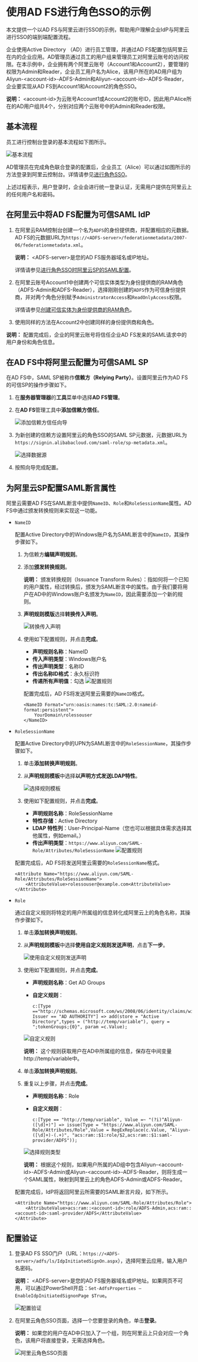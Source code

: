 # 使用AD FS进行角色SSO的示例

本文提供一个以AD FS与阿里云进行SSO的示例，帮助用户理解企业IdP与阿里云进行SSO的端到端配置流程。

企业使用Active Directory （AD）进行员工管理，并通过AD FS配置包括阿里云在内的企业应用。AD管理员通过员工的用户组来管理员工对阿里云账号的访问权限。在本示例中，企业拥有两个阿里云账号（Account1和Account2），要管理的权限为Admin和Reader，企业员工用户名为Alice，该用户所在的AD用户组为Aliyun-<account-id\>-ADFS-Admin和Aliyun-<account-id\>-ADFS-Reader，企业要实现从AD FS到Account1和Account2的角色SSO。

**说明：** <account-id\>为云账号Account1或Account2的账号ID，因此用户Alice所在的AD用户组共4个，分别对应两个云账号中的Admin和Reader权限。

## 基本流程

员工进行控制台登录的基本流程如下图所示。

![基本流程](https://static-aliyun-doc.oss-accelerate.aliyuncs.com/assets/img/zh-CN/7075217951/p40996.png)

AD管理员在完成角色联合登录的配置后，企业员工（Alice）可以通过如图所示的方法登录到阿里云控制台。详情请参见[进行角色SSO](/intl.zh-CN/单点登录管理（SSO）/角色SSO/进行角色SSO.md)。

上述过程表示，用户登录时，企业会进行统一登录认证，无需用户提供在阿里云上的任何用户名和密码。

## 在阿里云中将AD FS配置为可信SAML IdP

1.  在阿里云RAM控制台创建一个名为`ADFS`的身份提供商，并配置相应的元数据。AD FS的元数据URL为`https://<ADFS-server>/federationmetadata/2007-06/federationmetadata.xml`。

    **说明：** <ADFS-server\>是您的AD FS服务器域名或IP地址。

    详情请参见[进行角色SSO时阿里云SP的SAML配置](/intl.zh-CN/单点登录管理（SSO）/角色SSO/进行角色SSO时阿里云SP的SAML配置.md)。

2.  在阿里云账号Account1中创建两个可信实体类型为身份提供商的RAM角色（ADFS-Admin和ADFS-Reader），选择刚刚创建的`ADFS`作为可信身份提供商，并对两个角色分别赋予`AdministratorAccess`和`ReadOnlyAccess`权限。

    详情请参见[创建可信实体为身份提供商的RAM角色](/intl.zh-CN/角色管理/创建RAM角色/创建可信实体为身份提供商的RAM角色.md)。

3.  使用同样的方法在Account2中创建同样的身份提供商和角色。


**说明：** 配置完成后，企业的阿里云账号将信任企业AD FS发来的SAML请求中的用户身份和角色信息。

## 在AD FS中将阿里云配置为可信SAML SP

在AD FS中，SAML SP被称作**信赖方（Relying Party）**。设置阿里云作为AD FS的可信SP的操作步骤如下。

1.  在**服务器管理器**的**工具**菜单中选择**AD FS管理**。

2.  在**AD FS**管理工具中**添加信赖方信任**。

    ![添加信赖方信任向导](https://static-aliyun-doc.oss-accelerate.aliyuncs.com/assets/img/zh-CN/7075217951/p41011.png)

3.  为新创建的信赖方设置阿里云的角色SSO的SAML SP元数据，元数据URL为`https://signin.alibabacloud.com/saml-role/sp-metadata.xml`。

    ![选择数据源](https://static-aliyun-doc.oss-accelerate.aliyuncs.com/assets/img/zh-CN/7075217951/p41012.png)

4.  按照向导完成配置。


## 为阿里云SP配置SAML断言属性

阿里云需要AD FS在SAML断言中提供`NameID`、`Role`和`RoleSessionName`属性。AD FS中通过颁发转换规则来实现这一功能。

-   `NameID`

    配置Active Directory中的Windows账户名为SAML断言中的`NameID`，其操作步骤如下。

    1.  为信赖方**编辑声明规则**。
    2.  添加**颁发转换规则**。

        **说明：** 颁发转换规则（Issuance Transform Rules）：指如何将一个已知的用户属性，经过转换后，颁发为SAML断言中的属性。由于我们要将用户在AD中的Windows账户名颁发为`NameID`，因此需要添加一个新的规则。

    3.  **声明规则模版**选择**转换传入声明**。

        ![转换传入声明](https://static-aliyun-doc.oss-accelerate.aliyuncs.com/assets/img/zh-CN/7075217951/p41035.png)

    4.  使用如下配置规则，并点击**完成**。

        -   **声明规则名称**：NameID
        -   **传入声明类型**：Windows账户名
        -   **传出声明类型**：名称ID
        -   **传出名称ID格式**：永久标识符
        -   **传递所有声明值**：勾选
        ![配置规则](https://static-aliyun-doc.oss-accelerate.aliyuncs.com/assets/img/zh-CN/8075217951/p41044.png)

        配置完成后，AD FS将发送阿里云需要的`NameID`格式。

        ```
        <NameID Format="urn:oasis:names:tc:SAML:2.0:nameid-format:persistent">
            YourDomain\rolessouser
        </NameID>
        ```

-   `RoleSessionName`

    配置Active Directory中的UPN为SAML断言中的`RoleSessionName`，其操作步骤如下。

    1.  单击**添加转换声明规则**。
    2.  从**声明规则模板**中选择**以声明方式发送LDAP特性**。

        ![选择规则模板](https://static-aliyun-doc.oss-accelerate.aliyuncs.com/assets/img/zh-CN/8075217951/p41064.png)

    3.  使用如下配置规则，并点击**完成**。

        -   **声明规则名称**：RoleSessionName
        -   **特性存储**：Active Directory
        -   **LDAP 特性列**：User-Principal-Name（您也可以根据具体需求选择其他属性，例如email。）
        -   **传出声明类型**：`https://www.aliyun.com/SAML-Role/Attributes/RoleSessionName`
        ![配置规则](https://static-aliyun-doc.oss-accelerate.aliyuncs.com/assets/img/zh-CN/8075217951/p41065.png)

    配置完成后，AD FS将发送阿里云需要的`RoleSessionName`格式。

    ```
    <Attribute Name="https://www.aliyun.com/SAML-Role/Attributes/RoleSessionName">
        <AttributeValue>rolessouser@example.com<AttributeValue>
    </Attribute>
    ```

-   `Role`

    通过自定义规则将特定的用户所属组的信息转化成阿里云上的角色名称，其操作步骤如下。

    1.  单击**添加转换声明规则**。
    2.  从**声明规则模板**中选择**使用自定义规则发送声明**，点击**下一步**。

        ![使用自定义规则发送声明](https://static-aliyun-doc.oss-accelerate.aliyuncs.com/assets/img/zh-CN/8075217951/p41066.png)

    3.  使用如下配置规则，并点击**完成**。

        -   **声明规则名称**：Get AD Groups
        -   **自定义规则**：

            ```
            c:[Type =="http://schemas.microsoft.com/ws/2008/06/identity/claims/windowsaccountname", Issuer == "AD AUTHORITY"] => add(store = "Active Directory",types = ("http://temp/variable"), query = ";tokenGroups;{0}", param =c.Value);
            ```

        ![自定义规则](https://static-aliyun-doc.oss-accelerate.aliyuncs.com/assets/img/zh-CN/8075217951/p41067.png)

        **说明：** 这个规则获取用户在AD中所属组的信息，保存在中间变量http://temp/variable中。

    4.  单击**添加转换声明规则**。
    5.  重复以上步骤，并点击**完成**。

        -   **声明规则名称**：Role
        -   **自定义规则**：

            ```
            c:[Type == "http://temp/variable", Value =~ "(?i)^Aliyun-([\d]+)"] => issue(Type = "https://www.aliyun.com/SAML-Role/Attributes/Role",Value = RegExReplace(c.Value, "Aliyun-([\d]+)-(.+)", "acs:ram::$1:role/$2,acs:ram::$1:saml-provider/ADFS"));
            ```

        ![选择规则类型](https://static-aliyun-doc.oss-accelerate.aliyuncs.com/assets/img/zh-CN/8075217951/p41109.png)

        **说明：** 根据这个规则，如果用户所属的AD组中包含Aliyun-<account-id\>-ADFS-Admin或Aliyun-<account-id\>-ADFS-Reader，则将生成一个SAML属性，映射到阿里云上的角色ADFS-Admin或ADFS-Reader。

    配置完成后，IdP将返回阿里云所需要的SAML断言片段，如下所示。

    ```
    <Attribute Name="https://www.aliyun.com/SAML-Role/Attributes/Role">
        <AttributeValue>acs:ram::<account-id>:role/ADFS-Admin,acs:ram::<account-id>:saml-provider/ADFS</AttributeValue>
    </Attribute>
    ```


## 配置验证

1.  登录AD FS SSO门户（URL：`https://<ADFS-server>/adfs/ls/IdpInitiatedSignOn.aspx`），选择阿里云应用，输入用户名密码。

    **说明：** <ADFS-server\>是您的AD FS服务器域名或IP地址。如果网页不可用，可以通过PowerShell开启：`Set-AdfsProperties –EnableIdpInitiatedSignonPage $True`。

    ![配置验证](https://static-aliyun-doc.oss-accelerate.aliyuncs.com/assets/img/zh-CN/8075217951/p41111.png)

2.  在阿里云角色SSO页面，选择一个您要登录的角色，单击**登录**。

    **说明：** 如果您的用户在AD中只加入了一个组，则在阿里云上只会对应一个角色，该用户将直接登录，无需选择角色。

    ![阿里云角色SSO页面](https://static-aliyun-doc.oss-accelerate.aliyuncs.com/assets/img/zh-CN/8075217951/p41794.png)


